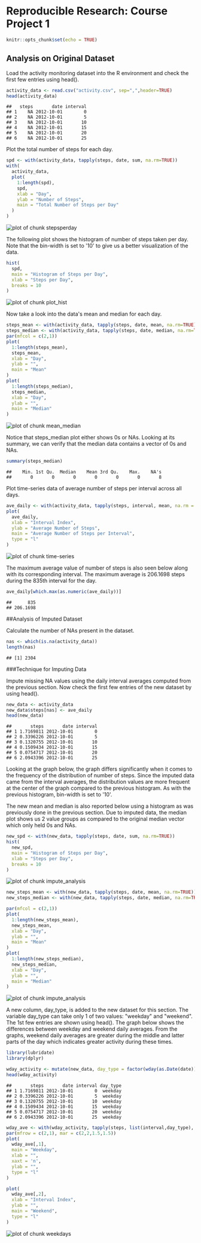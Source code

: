 # Reproducible Research: Course Project 1


```r
knitr::opts_chunk$set(echo = TRUE)
```

## Analysis on Original Dataset

Load the activity monitoring dataset into the R environment and check the first few entries using head().


```r
activity_data <- read.csv("activity.csv", sep=",",header=TRUE)
head(activity_data)
```

```
##   steps       date interval
## 1    NA 2012-10-01        0
## 2    NA 2012-10-01        5
## 3    NA 2012-10-01       10
## 4    NA 2012-10-01       15
## 5    NA 2012-10-01       20
## 6    NA 2012-10-01       25
```

Plot the total number of steps for each day.


```r
spd <- with(activity_data, tapply(steps, date, sum, na.rm=TRUE))
with(
  activity_data,
  plot(
    1:length(spd),
    spd,
    xlab = "Day",
    ylab = "Number of Steps",
    main = "Total Number of Steps per Day"
  )
)
```

![plot of chunk stepsperday](figure/stepsperday-1.png)

The following plot shows the histogram of number of steps taken per day. Note that the bin-width is set to '10' to give us a better visualization of the data.


```r
hist(
  spd,
  main = "Histogram of Steps per Day",
  xlab = "Steps per Day",
  breaks = 10
)
```

![plot of chunk plot_hist](figure/plot_hist-1.png)

Now take a look into the data's mean and median for each day.


```r
steps_mean <- with(activity_data, tapply(steps, date, mean, na.rm=TRUE))
steps_median <- with(activity_data, tapply(steps, date, median, na.rm=TRUE))
par(mfcol = c(2,1))
plot(
  1:length(steps_mean),
  steps_mean,
  xlab = "Day",
  ylab = "",
  main = "Mean"
)
plot(
  1:length(steps_median),
  steps_median,
  xlab = "Day",
  ylab = "",
  main = "Median"
)
```

![plot of chunk mean_median](figure/mean_median-1.png)

Notice that steps_median plot either shows 0s or NAs. Looking at its summary, we can verify that the median data contains a vector of 0s and NAs.


```r
summary(steps_median)
```

```
##    Min. 1st Qu.  Median    Mean 3rd Qu.    Max.    NA's 
##       0       0       0       0       0       0       8
```

Plot time-series data of average number of steps per interval across all days. 


```r
ave_daily <- with(activity_data, tapply(steps, interval, mean, na.rm = TRUE))
plot(
  ave_daily,
  xlab = "Interval Index",
  ylab = "Average Number of Steps",
  main = "Average Number of Steps per Interval",
  type = "l"
)
```

![plot of chunk time-series](figure/time-series-1.png)

The maximum average value of number of steps is also seen below along with its corresponding interval. The maximum average is 206.1698 steps during the 835th interval for the day.


```r
ave_daily[which.max(as.numeric(ave_daily))]
```

```
##      835 
## 206.1698
```

##Analysis of Imputed Dataset

Calculate the number of NAs present in the dataset.


```r
nas <- which(is.na(activity_data))
length(nas)
```

```
## [1] 2304
```

###Technique for Imputing Data

Impute missing NA values using the daily interval averages computed from the previous section. Now check the first few entries of the new dataset by using head().


```r
new_data <- activity_data
new_data$steps[nas] <- ave_daily
head(new_data)
```

```
##       steps       date interval
## 1 1.7169811 2012-10-01        0
## 2 0.3396226 2012-10-01        5
## 3 0.1320755 2012-10-01       10
## 4 0.1509434 2012-10-01       15
## 5 0.0754717 2012-10-01       20
## 6 2.0943396 2012-10-01       25
```

Looking at the graph below, the graph differs significantly when it comes to the frequency of the distribution of number of steps. Since the imputed data came from the interval averages, the distribution values are more frequent at the center of the graph compared to the previous histogram. As with the previous histogram, bin-width is set to '10'.

The new mean and median is also reported below using a histogram as was previously done in the previous section. Due to imputed data, the median plot shows us 2 value groups as compared to the original median vector which only held 0s and NAs.


```r
new_spd <- with(new_data, tapply(steps, date, sum, na.rm=TRUE))
hist(
  new_spd,
  main = "Histogram of Steps per Day",
  xlab = "Steps per Day",
  breaks = 10
)
```

![plot of chunk impute_analysis](figure/impute_analysis-1.png)

```r
new_steps_mean <- with(new_data, tapply(steps, date, mean, na.rm=TRUE))
new_steps_median <- with(new_data, tapply(steps, date, median, na.rm=TRUE))

par(mfcol = c(2,1))
plot(
  1:length(new_steps_mean),
  new_steps_mean,
  xlab = "Day",
  ylab = "",
  main = "Mean"
)
plot(
  1:length(new_steps_median),
  new_steps_median,
  xlab = "Day",
  ylab = "",
  main = "Median"
)
```

![plot of chunk impute_analysis](figure/impute_analysis-2.png)

A new column, day_type, is added to the new dataset for this section. The variable day_type can take only 1 of two values: "weekday" and "weekend". The 1st few entries are shown using head(). The graph below shows the differences between weekday and weekend daily averages. From the graphs, weekend daily averages are greater during the middle and latter parts of the day which indicates greater activity during these times.


```r
library(lubridate)
library(dplyr)

wday_activity <- mutate(new_data, day_type = factor(wday(as.Date(date)) %in% 2:6, levels = c(TRUE, FALSE), labels = c("weekday","weekend")))
head(wday_activity)
```

```
##       steps       date interval day_type
## 1 1.7169811 2012-10-01        0  weekday
## 2 0.3396226 2012-10-01        5  weekday
## 3 0.1320755 2012-10-01       10  weekday
## 4 0.1509434 2012-10-01       15  weekday
## 5 0.0754717 2012-10-01       20  weekday
## 6 2.0943396 2012-10-01       25  weekday
```

```r
wday_ave <- with(wday_activity, tapply(steps, list(interval,day_type), mean, na.rm = TRUE))
par(mfrow = c(2,1), mar = c(2,2,1.5,1.5))
plot(
  wday_ave[,1],
  main = "Weekday",
  xlab = "",
  xaxt = 'n',
  ylab = "",
  type = "l"
)

plot(
  wday_ave[,2],
  xlab = "Interval Index",
  ylab = "",
  main = "Weekend",
  type = "l"
)
```

![plot of chunk weekdays](figure/weekdays-1.png)


